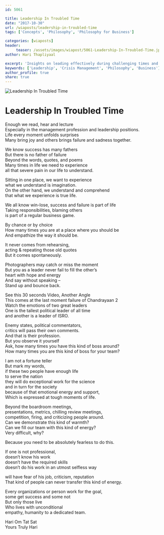 ```yaml
--- 
id: 5061

title: Leadership In Troubled Time
date: "2017-10-30"
url: /wiaposts/leadership-in-troubled-time
tags: ['Concepts', 'Philosophy', 'Philosophy for Business']    

categories: [wiaposts] 
header:
     teaser: /assets/images/wiapost/5061-Leadership-In-Troubled-Time.jpg
author: Hari Thapliyaal 

excerpt: 'Insights on leading effectively during challenging times and crises.' 
keywords: ['Leadership', 'Crisis Management', 'Philosophy', 'Business']
author_profile: true 
share: true 
---
```


![Leadership In Troubled Time](/assets/images/wiapost/5061-Leadership-In-Troubled-Time.jpg)     
   
# Leadership In Troubled Time
   
Enough we read, hear and lecture     
Especially in the management profession and leadership positions.     
Life every moment unfolds surprises     
Many bring joy and others brings failure and sadness together.    
    
We know success has many fathers     
But there is no father of failure     
Beyond the words, quotes, and poems     
Many times in life we need to experience     
all that severe pain in our life to understand.    
    
Sitting in one place, we want to experience     
what we understand is imagination.     
On the other hand, we understand and comprehend     
that what we experience is true life.    
    
We all know win-lose, success and failure is part of life     
Taking responsibilities, blaming others     
is part of a regular business game.    
    
By chance or by choice     
How many times you are at a place where you should be     
And empathize the way it should be.    
    
It never comes from rehearsing,     
acting & repeating those old quotes     
But it comes spontaneously.    
    
Photographers may catch or miss the moment     
But you as a leader never fail to fill the other’s     
heart with hope and energy     
And say without speaking –     
Stand up and bounce back.    
    
See this 30 seconds Video, Another Angle     
This comes at the last moment failure of Chandrayaan 2     
Watch the emotions of two great leaders     
One is the tallest political leader of all time     
and another is a leader of ISRO.    
    
Enemy states, political commentators,     
critics will pass their own comments.     
And that is their profession.     
But you observe it yourself     
Ask, how many times you have this kind of boss around?     
How many times you are this kind of boss for your team?    
    
I am not a fortune teller     
But mark my words,     
if these two people have enough life     
to serve the nation     
they will do exceptional work for the science     
and in turn for the society     
because of that emotional energy and support,     
Which is expressed at tough moments of life.    
    
Beyond the boardroom meetings,     
presentations, metrics, chilling review meetings,     
competition, firing, and criticizing people around.     
Can we demonstrate this kind of warmth?     
Can we fill our team with this kind of energy?     
Very difficult, why?    
    
Because you need to be absolutely fearless to do this.    
    
If one is not professional,     
doesn’t know his work     
doesn’t have the required skills     
doesn’t do his work in an utmost selfless way    
    
will have fear of his job, criticism, reputation     
That kind of people can never transfer this kind of energy.    
    
Every organizations or person work for the goal,     
some get success and some not     
But only those live     
Who lives with unconditional     
empathy, humanity to a dedicated team.    
    
Hari Om Tat Sat     
Yours Truly Hari    
    
